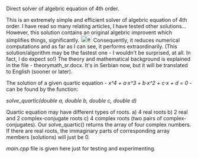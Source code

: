 Direct solver of algebric equation of 4th order.

This is an extremely simple and efficient solver of algebric equation of 4th order. I have read so many relating articles, I have tested other solutions... However, this solution contains an original algebric improvent which simplifies things, significantly. <img src="http://emoticoner.com/files/emoticons/yahoo/idea-yahoo-emoticon.gif" alt="eureka" height="18" width="30">  Consequently, it reduces numerical computations and as far as I can see, it performs extraordinarily. (This solution/algorithm may be the fastest one - I wouldn't be surprised, at all. <!--img src="http://forum.srpskinacionalisti.com/images/smilies/eusa_think.gif" alt="maybe the best" height="16" width="17"--> In fact, I do expect so!) The theory and mathematical background is explained in the file - theorymath_sr.docx. It's in Serbian now, but it will be translated to English (sooner or later).

The solution of a given quartic equation - <i>x^4 + a·x^3 + b·x^2 + c·x + d = 0</i> - can be found by the function: 

<i>solve_quartic(double a, double b, double c, double d)</i>

Quartic equation may have different types of roots. a) 4 real roots b) 2 real and 2 complex-conjugate roots c) 4 complex roots (two pairs of complex-conjugates). Our solve_quartic() returns the array of four complex numbers. If there are real roots, the immaginary parts of corresponding array members (solutions) will just be 0.

<i>main.cpp</i> file is given here just for testing and experimenting.
